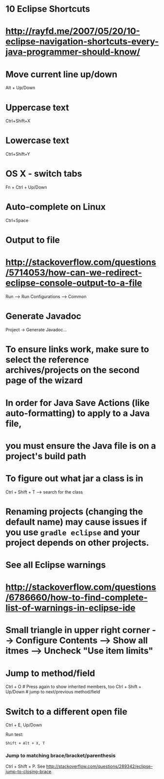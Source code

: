 # 10 Eclipse Shortcuts
# http://rayfd.me/2007/05/20/10-eclipse-navigation-shortcuts-every-java-programmer-should-know/

# Move current line up/down
Alt + Up/Down

# Uppercase text
Ctrl+Shift+X

# Lowercase text
Ctrl+Shift+Y

# OS X - switch tabs
Fn + Ctrl + Up/Down

# Auto-complete on Linux
Ctrl+Space

# Output to file
# http://stackoverflow.com/questions/5714053/how-can-we-redirect-eclipse-console-output-to-a-file
Run --> Run Configurations --> Common

# Generate Javadoc
Project -> Generate Javadoc...
# To ensure links work, make sure to select the reference archives/projects on the second page of the wizard

# In order for Java Save Actions (like auto-formatting) to apply to a Java file,
# you must ensure the Java file is on a project's build path

# To figure out what jar a class is in
Ctrl + Shift + T --> search for the class

# Renaming projects (changing the default name) may cause issues if you use `gradle eclipse` and your project depends on other projects.

# See all Eclipse warnings
# http://stackoverflow.com/questions/6786660/how-to-find-complete-list-of-warnings-in-eclipse-ide
# Small triangle in upper right corner --> Configure Contents --> Show all itmes --> Uncheck "Use item limits"

# Jump to method/field
Ctrl + O # Press again to show inherited members, too
Ctrl + Shift + Up/Down # jump to next/previous method/field

# Switch to a different open file
Ctrl + E, Up/Down

Run test:
```
Shift + Alt + X, T
```

### Jump to matching brace/bracket/parenthesis
Ctrl + Shift + P. See http://stackoverflow.com/questions/289342/eclipse-jump-to-closing-brace.